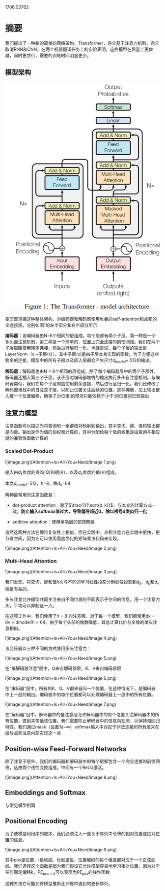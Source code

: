 1706.03762

# 摘要

我们提出了一种新的简单的网络架构，Transformer，完全基于注意力机制，完全取消RNN和CNN。在两个机器翻译任务上的实验表明，这些模型在质量上更优越，同时更并行，需要的训练时间明显更少。

## 模型架构

![image.png](Attention+Is+All+You+Need/image.png)

变压器遵循这种整体架构，对编码器和解码器使用堆叠的self-attention和点积的全连接层，分别如图1的左半部分和右半部分所示

**编码器**：该编码器由N=6个相同的层组成。每个层都有两个子层。第一种是一个多头自注意机制，第二种是一个简单的、位置上完全连接的前馈网络。我们在两个子层周围使用残差连接，然后进行层归一化。也就是说，每个子层的输出是LayerNorm（x +子层(x)），其中子层(x)是由子层本身实现的函数。为了方便这些剩余的连接，模型中的所有子层以及嵌入层都会产生尺寸$d_{model}$= 512的输出。

**解码器**：解码器也由N = 6个相同的层组成。除了每个编码器层中的两个子层外，解码器还插入第三个子层，该子层对编码器堆栈的输出执行多头自注意机制。与编码器类似，我们在每个子层周围使用剩余连接，然后进行层归一化。我们还修改了解码器堆栈中的自注意子层，以防止位置关注后续的位置。这种掩蔽，加上输出嵌入被一个位置偏移，确保了对位置i的预测只能依赖于小于i的位置的已知输出

## 注意力模型

注意函数可以描述为将查询和一组键值对映射到输出，其中查询、键、值和输出都是向量。输出是作为值的加权和计算的，其中分配给每个值的权重是由查询与相应键的兼容性函数计算的

### Scaled Dot-Product





![image.png](Attention+Is+All+You+Need/image 1.png)



输入由$d_k$维度的查询(Q)和键(K)，以及$d_v$维度的值(V)组成。

本文$d_{model}$=512，$h$=8，故$d_k$=64

两种最常用的注意函数是：

- dot-product attention：除了$\frac{1}{\sqrt{d_k}}$，与本文的计算方式一致。**防止输入softmax值过大，导致偏导趋近0，除以根号d类似归一化**

- additive attention：使用单隐层的前馈网络

虽然这两种方法在理论复杂性上相似，但在实践中，点积注意力在实践中更快，更节省空间，因为它可以使用高度优化的矩阵乘法代码来实现。

![image.png](Attention+Is+All+You+Need/image 2.png)

### Multi-Head Attention





![image.png](Attention+Is+All+You+Need/image 3.png)



我们发现，将查询、键和值h次与不同的学习线性投影分别线性投影到$d_k$、$d_k$和$d_v$维是有益的。

多头注意允许模型共同关注来自不同位置的不同表示子空间的信息。用一个注意力头，平均可以抑制这一点。

在这项工作中，我们使用了h = 8 的注意层。对于每一个模型，我们都使用dk = dv = dmodel/h = 64。由于每个头部的维数降低，其总计算代价与全维的单头注意相似。

![image.png](Attention+Is+All+You+Need/image 4.png)



该变压器以三种不同的方式使用多头注意力：





![image.png](Attention+Is+All+You+Need/image 5.png)



在“编解码器注意”层中，Q来自解码器层，K、V来自编码器层





![image.png](Attention+Is+All+You+Need/image 6.png)



在“编码器“层中，所有的K、Q、V都来自同一个位置，在这种情况下，是编码器中上一层的输出。编码器中的每个位置都可以处理编码器上一层中的所有位置。





![image.png](Attention+Is+All+You+Need/image 7.png)



在“解码器“层中，解码器中的自注意层允许解码器中的每个位置关注解码器中的所有位置，直到并包括该位置。我们需要防止解码器中的信息向左流，以保持自回归特性。我们通过mask（设置为−∞）softmax输入中对应于非法连接的所有值来在缩放点积注意内部实现这一点

## Position-wise Feed-Forward Networks

除了注意子层外，我们的编码器和解码器中的每个层都包含一个完全连接的前馈网络，这由两个线性变换组成，中间有一个ReLU激活。

![image.png](Attention+Is+All+You+Need/image 8.png)

## Embeddings and Softmax

与常见模型相同

## Positional Encoding

为了使模型利用序列顺序，我们必须注入一些关于序列中令牌的相对位置或绝对位置的信息。

![image.png](Attention+Is+All+You+Need/image 9.png)

其中pos是位置，i是维度。也就是说，位置编码的每个维度都对应于一个正弦曲线。我们选择这个函数是因为我们假设它允许模型容易地学习相对位置，因为对于任何固定偏移k，$PE_{pos+k}$可以表示为$PE_{pos}$的线性函数

这种方法它可能允许模型推断比训练中遇到的更长序列。



